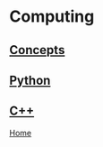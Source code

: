 # Computing

## [Concepts](computing_concepts/README.md)

## [Python](python/README.md)

## [C++](cpp/README.md)

[Home](https://github.com/limi-projects/Interesting_Stuff/blob/main/docs/README.md)
